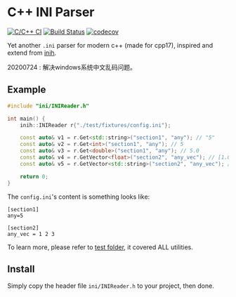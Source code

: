 # C++ INI Parser

[![C/C++ CI](https://github.com/SSARCandy/ini-cpp/workflows/C/C++%20CI/badge.svg?branch=master)](https://github.com/SSARCandy/ini-cpp/actions)
[![Build Status](https://travis-ci.org/SSARCandy/ini-cpp.svg?branch=master)](https://travis-ci.org/SSARCandy/ini-cpp)
[![codecov](https://codecov.io/gh/SSARCandy/ini-cpp/branch/master/graph/badge.svg)](https://codecov.io/gh/SSARCandy/ini-cpp)
  
Yet another `.ini` parser for modern c++ (made for cpp17), inspired and extend from [inih](https://github.com/benhoyt/inih).

20200724 : 解决windows系统中文乱码问题。

## Example

```cpp
#include "ini/INIReader.h"

int main() {
    inih::INIReader r{"./test/fixtures/config.ini"};

    const auto& v1 = r.Get<std::string>("section1", "any"); // "5"
    const auto& v2 = r.Get<int>("section1", "any"); // 5
    const auto& v3 = r.Get<double>("section1", "any"); // 5.0
    const auto& v4 = r.GetVector<float>("section2", "any_vec"); // [1.0, 2.0, 3.0]
    const auto& v5 = r.GetVector<std::string>("section2", "any_vec"); // ["1", "2", "3"]

    return 0;
}
```

The `config.ini`'s content is something looks like:

```
[section1]
any=5

[section2]
any_vec = 1 2 3
```

To learn more, please refer to [test folder](https://github.com/SSARCandy/ini-cpp/tree/master/test), it covered ALL utilities.

## Install

Simply copy the header file `ini/INIReader.h` to your project, then done. 
